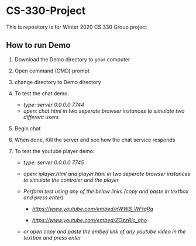 # CS-330-Project
This is repository is for Winter 2020 CS 330 Group project 

## How to run Demo
1. Download the Demo directory to your computer
2. Open command (CMD) prompt
3. change directory to Demo directory
4. To test the chat demo:
     - *type: server 0.0.0.0 7744*
     - *open: chat.html in two seperate browser instances to simulate two different users*
5. Begin chat
6. When done, Kill the server and see how the chat service responds

7. To test the youtube player demo:
   - *type:  server 0.0.0.0 7745*
   
   - *open: iplayer.html and player.html in two seperate browser instances to simulate the controler and the player*
   
   - *Perform test using any of the below links (copy and paste in textbox and press enter)*
   
      - *https://www.youtube.com/embed/nWWB_WFtqRg*
      
     - *https://www.youtube.com/embed/ZOzzRlc_qho*
      
   - *or open copy and paste the embed link of any youtube video in the textbox and press enter*
 
 
